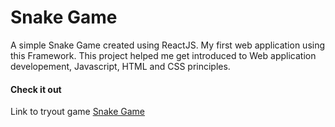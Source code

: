 # Snake Game

A simple Snake Game created using ReactJS. My first web application using this Framework. This project helped me get introduced to Web application developement, Javascript, HTML and CSS principles.

#### Check it out

Link to tryout game [Snake Game](https://elninokr.github.io/SnakeGame/)

